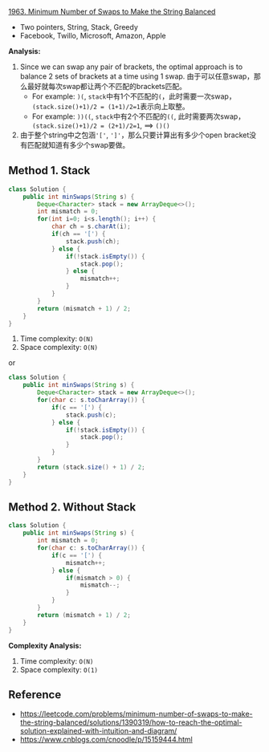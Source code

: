 [1963. Minimum Number of Swaps to Make the String Balanced](https://leetcode.com/problems/minimum-number-of-swaps-to-make-the-string-balanced/description/)

* Two pointers, String, Stack, Greedy
* Facebook, Twillo, Microsoft, Amazon, Apple


**Analysis:**
1. Since we can swap any pair of brackets, the optimal approach is to balance 2 sets of brackets at a time using 1 swap. 由于可以任意swap，那么最好就每次swap都让两个不匹配的brackets匹配。
    * For example: `)(`, `stack`中有1个不匹配的`(`，此时需要一次swap，`(stack.size()+1)/2 = (1+1)/2=1`表示向上取整。
    * For example: `))((`, `stack`中有2个不匹配的`((`, 此时需要两次swap，`(stack.size()+1)/2 = (2+1)/2=1`, ==> `()()`
2. 由于整个string中之包涵`'['`, `']'`，那么只要计算出有多少个open bracket没有匹配就知道有多少个swap要做。


## Method 1. Stack
```Java
class Solution {
    public int minSwaps(String s) {
        Deque<Character> stack = new ArrayDeque<>();
        int mismatch = 0;
        for(int i=0; i<s.length(); i++) {
            char ch = s.charAt(i);
            if(ch == '[') {
                stack.push(ch);
            } else {
                if(!stack.isEmpty()) {
                    stack.pop();
                } else {
                    mismatch++;
                }
            }
        }
        return (mismatch + 1) / 2;
    }
}
```
1. Time complexity: `O(N)`
2. Space complexity: `O(N)`

or
```Java
class Solution {
    public int minSwaps(String s) {
        Deque<Character> stack = new ArrayDeque<>();
        for(char c: s.toCharArray()) {
            if(c == '[') {
                stack.push(c);
            } else {
                if(!stack.isEmpty()) {
                    stack.pop();
                }
            }
        }
        return (stack.size() + 1) / 2;
    }
}
```

## Method 2. Without Stack
```Java
class Solution {
    public int minSwaps(String s) {
        int mismatch = 0;
        for(char c: s.toCharArray()) {
            if(c == '[') {
                mismatch++;
            } else {
                if(mismatch > 0) {
                    mismatch--;
                }
            }
        }
        return (mismatch + 1) / 2;
    }
}
```
**Complexity Analysis:**
1. Time complexity: `O(N)`
2. Space complexity: `O(1)`


## Reference
* https://leetcode.com/problems/minimum-number-of-swaps-to-make-the-string-balanced/solutions/1390319/how-to-reach-the-optimal-solution-explained-with-intuition-and-diagram/
* https://www.cnblogs.com/cnoodle/p/15159444.html